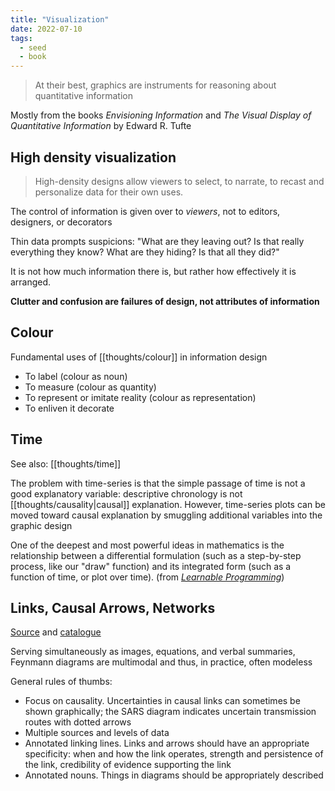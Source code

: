 ```yaml
---
title: "Visualization"
date: 2022-07-10
tags:
  - seed
  - book
---
```


> At their best, graphics are instruments for reasoning about quantitative information

Mostly from the books _Envisioning Information_ and _The Visual Display of Quantitative Information_ by Edward R. Tufte

## High density visualization

> High-density designs allow viewers to select, to narrate, to recast and personalize data for their own uses.

The control of information is given over to _viewers_, not to editors, designers, or decorators

Thin data prompts suspicions: "What are they leaving out? Is that really everything they know? What are they hiding? Is that all they did?"

It is not how much information there is, but rather how effectively it is arranged.

**Clutter and confusion are failures of design, not attributes of information**

## Colour

Fundamental uses of [[thoughts/colour]] in information design

- To label (colour as noun)
- To measure (colour as quantity)
- To represent or imitate reality (colour as representation)
- To enliven it decorate

## Time

See also: [[thoughts/time]]

The problem with time-series is that the simple passage of time is not a good explanatory variable: descriptive chronology is not [[thoughts/causality|causal]] explanation. However, time-series plots can be moved toward causal explanation by smuggling additional variables into the graphic design

One of the deepest and most powerful ideas in mathematics is the relationship between a differential formulation (such as a step-by-step process, like our "draw" function) and its integrated form (such as a function of time, or plot over time). (from _[Learnable Programming](http://worrydream.com/LearnableProgramming)_)

## Links, Causal Arrows, Networks

[Source](https://www.edwardtufte.com/bboard/q-and-a-fetch-msg) and [catalogue](http://www.visualcomplexity.com/vc/index.cfm)

Serving simultaneously as images, equations, and verbal summaries, Feynmann diagrams are multimodal and thus, in practice, often modeless

General rules of thumbs:

- Focus on causality. Uncertainties in causal links can sometimes be shown graphically; the SARS diagram indicates uncertain transmission routes with dotted arrows
- Multiple sources and levels of data
- Annotated linking lines. Links and arrows should have an appropriate specificity: when and how the link operates, strength and persistence of the link, credibility of evidence supporting the link
- Annotated nouns. Things in diagrams should be appropriately described
